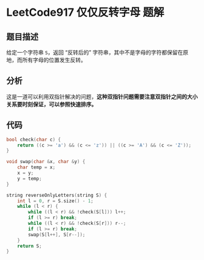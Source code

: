 # LeetCode917 仅仅反转字母 题解

## 题目描述

给定一个字符串 `S`，返回 “反转后的” 字符串，其中不是字母的字符都保留在原地，而所有字母的位置发生反转。



## 分析

这是一道可以利用双指针解决的问题，**这种双指针问题需要注意双指针之间的大小关系要时刻保证，可以参照快速排序。**



## 代码

```c++
bool check(char c) {
    return ((c >= 'a') && (c <= 'z')) || ((c >= 'A') && (c <= 'Z'));
}

void swap(char &x, char &y) {
    char temp = x;
    x = y;
    y = temp;
}

string reverseOnlyLetters(string S) {
    int l = 0, r = S.size() - 1;
    while (l < r) {
        while ((l < r) && !check(S[l])) l++;
        if (l >= r) break;
        while ((l < r) && !check(S[r])) r--;
        if (l >= r) break;
        swap(S[l++], S[r--]);
    }
    return S;
}
```



